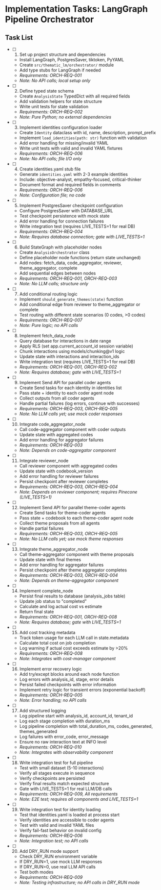 # Implementation Tasks: LangGraph Pipeline Orchestrator

## Task List

- [ ] 1. Set up project structure and dependencies
  - Install LangGraph, PostgresSaver, tiktoken, PyYAML
  - Create `src/thematic_lm/orchestrator/` module
  - Add type stubs for LangGraph if needed
  - _Requirements: ORCH-REQ-001_
  - _Note: No API calls; local setup only_

- [ ] 2. Define typed state schema
  - Create `AnalysisState` TypedDict with all required fields
  - Add validation helpers for state structure
  - Write unit tests for state validation
  - _Requirements: ORCH-REQ-002_
  - _Note: Pure Python; no external dependencies_

- [ ] 3. Implement identities configuration loader
  - Create `Identity` dataclass with id, name, description, prompt_prefix
  - Implement `load_identities(path: str)` function with validation
  - Add error handling for missing/invalid YAML
  - Write unit tests with valid and invalid YAML fixtures
  - _Requirements: ORCH-REQ-006_
  - _Note: No API calls; file I/O only_

- [ ] 4. Create identities.yaml stub file
  - Generate `identities.yaml` with 2-3 example identities
  - Include: objective-analyst, empathy-focused, critical-thinker
  - Document format and required fields in comments
  - _Requirements: ORCH-REQ-006_
  - _Note: Configuration file; no code_

- [ ] 5. Implement PostgresSaver checkpoint configuration
  - Configure PostgresSaver with DATABASE_URL
  - Test checkpoint persistence with mock state
  - Add error handling for connection failures
  - Write integration test (requires LIVE_TESTS=1 for real DB)
  - _Requirements: ORCH-REQ-004_
  - _Note: Requires database connection; gate with LIVE_TESTS=1_

- [ ] 6. Build StateGraph with placeholder nodes
  - Create `AnalysisOrchestrator` class
  - Define placeholder node functions (return state unchanged)
  - Add nodes: fetch_data, code_aggregator, reviewer, theme_aggregator, complete
  - Add sequential edges between nodes
  - _Requirements: ORCH-REQ-001, ORCH-REQ-003_
  - _Note: No LLM calls; structure only_

- [ ] 7. Add conditional routing logic
  - Implement `should_generate_themes(state)` function
  - Add conditional edge from reviewer to theme_aggregator or complete
  - Test routing with different state scenarios (0 codes, >0 codes)
  - _Requirements: ORCH-REQ-007_
  - _Note: Pure logic; no API calls_

- [ ] 8. Implement fetch_data_node
  - Query database for interactions in date range
  - Apply RLS (set app.current_account_id session variable)
  - Chunk interactions using models/chunking@v1 logic
  - Update state with interactions and interaction_ids
  - Write integration test (requires LIVE_TESTS=1 for real DB)
  - _Requirements: ORCH-REQ-001, ORCH-REQ-002_
  - _Note: Requires database; gate with LIVE_TESTS=1_

- [ ] 9. Implement Send API for parallel coder agents
  - Create Send tasks for each identity in identities list
  - Pass state + identity to each coder agent node
  - Collect outputs from all coder agents
  - Handle partial failures (log errors, continue with successes)
  - _Requirements: ORCH-REQ-003, ORCH-REQ-005_
  - _Note: No LLM calls yet; use mock coder responses_

- [ ] 10. Integrate code_aggregator_node
  - Call code-aggregator component with coder outputs
  - Update state with aggregated codes
  - Add error handling for aggregator failures
  - _Requirements: ORCH-REQ-003_
  - _Note: Depends on code-aggregator component_

- [ ] 11. Integrate reviewer_node
  - Call reviewer component with aggregated codes
  - Update state with codebook_version
  - Add error handling for reviewer failures
  - Persist checkpoint after reviewer completes
  - _Requirements: ORCH-REQ-003, ORCH-REQ-004_
  - _Note: Depends on reviewer component; requires Pinecone (LIVE_TESTS=1)_

- [ ] 12. Implement Send API for parallel theme-coder agents
  - Create Send tasks for theme-coder agents
  - Pass state + codebook to each theme-coder agent node
  - Collect theme proposals from all agents
  - Handle partial failures
  - _Requirements: ORCH-REQ-003, ORCH-REQ-005_
  - _Note: No LLM calls yet; use mock theme responses_

- [ ] 13. Integrate theme_aggregator_node
  - Call theme-aggregator component with theme proposals
  - Update state with final themes
  - Add error handling for aggregator failures
  - Persist checkpoint after theme aggregator completes
  - _Requirements: ORCH-REQ-003, ORCH-REQ-004_
  - _Note: Depends on theme-aggregator component_

- [ ] 14. Implement complete_node
  - Persist final results to database (analysis_jobs table)
  - Update job status to "completed"
  - Calculate and log actual cost vs estimate
  - Return final state
  - _Requirements: ORCH-REQ-001, ORCH-REQ-008_
  - _Note: Requires database; gate with LIVE_TESTS=1_

- [ ] 15. Add cost tracking metadata
  - Track token usage for each LLM call in state.metadata
  - Calculate total cost on job completion
  - Log warning if actual cost exceeds estimate by >20%
  - _Requirements: ORCH-REQ-008_
  - _Note: Integrates with cost-manager component_

- [ ] 16. Implement error recovery logic
  - Add try/except blocks around each node function
  - Log errors with analysis_id, stage, error details
  - Persist failed checkpoints with error information
  - Implement retry logic for transient errors (exponential backoff)
  - _Requirements: ORCH-REQ-005_
  - _Note: Error handling; no API calls_

- [ ] 17. Add structured logging
  - Log pipeline start with analysis_id, account_id, tenant_id
  - Log each stage completion with duration_ms
  - Log pipeline completion with total_duration_ms, codes_generated, themes_generated
  - Log failures with error_code, error_message
  - Ensure no raw interaction text at INFO level
  - _Requirements: ORCH-REQ-010_
  - _Note: Integrates with observability component_

- [ ] 18. Write integration test for full pipeline
  - Test with small dataset (5-10 interactions)
  - Verify all stages execute in sequence
  - Verify checkpoints are persisted
  - Verify final results match expected structure
  - Gate with LIVE_TESTS=1 for real LLM/DB calls
  - _Requirements: ORCH-REQ-009, All requirements_
  - _Note: E2E test; requires all components and LIVE_TESTS=1_

- [ ] 19. Write integration test for identity loading
  - Test that identities.yaml is loaded at process start
  - Verify identities are accessible to coder agents
  - Test with valid and invalid YAML files
  - Verify fail-fast behavior on invalid config
  - _Requirements: ORCH-REQ-006_
  - _Note: Integration test; no API calls_

- [ ] 20. Add DRY_RUN mode support
  - Check DRY_RUN environment variable
  - If DRY_RUN=1, use mock LLM responses
  - If DRY_RUN=0, use real LLM API calls
  - Test both modes
  - _Requirements: ORCH-REQ-009_
  - _Note: Testing infrastructure; no API calls in DRY_RUN mode_
